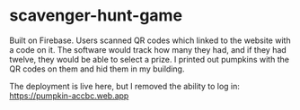# scavenger-hunt-game
Built on Firebase. Users scanned QR codes which linked to the website with a code on it. The software would track how many they had, and if they had twelve, they would be able to select a prize. I printed out pumpkins with the QR codes on them and hid them in my building.

The deployment is live here, but I removed the ability to log in: https://pumpkin-accbc.web.app

